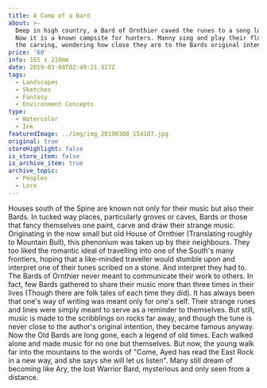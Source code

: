 ```yaml
---
title: A Camp of a Bard
about: >-
  Deep in high country, a Bard of Ornthier caved the runes to a song long ago.
  Now it is a known campsite for hunters. Manny sing and play their flutes to
  the carving, wondering how close they are to the Bards original intention.
price: '60'
info: 165 x 210mm
date: 2019-03-08T02:49:21.927Z
tags:
  - Landscapes
  - Sketches
  - Fantasy
  - Environment Concepts
type:
  - Watercolor
  - Ink
featuredImage: ../img/img_20190308_154107.jpg
original: true
storeHighlight: false
is_store_item: false
is_archive_item: true
archive_topic:
  - Peoples
  - Lore
---
```

Houses south of the Spine are known not only for their music but also their Bards. In tucked way places, particularly groves or caves, Bards or those that fancy themselves one paint, carve and draw their strange music. Originating in the now small but old House of Ornthier (Translating roughly to Mountain Bull), this phenonium was taken up by their neighbours. They too liked the romantic ideal of travelling into one of the South's many frontiers, hoping that a like-minded traveller would stumble upon and interpret one of their tunes scribed on a stone. And interpret they had to. The Bards of Ornthier never meant to communicate their work to others. In fact, few Bards gathered to share their music more than three times in their lives (Though there are folk tales of each time they did). It has always been that one's way of writing was meant only for one's self. Their strange runes and lines were simply meant to serve as a reminder to themselves. But still, music is made to the scribblings on rocks far away, and though the tune is never close to the author's original intention, they became famous anyway. Now the Old Bards are long gone, each a legend of old times. Each walked alone and made music for no one but themselves. But now, the young walk far into the mountains to the words of "Come, Ayed has read the East Rock in a new way, and she says she will let us listen". Many still dream of becoming like Ary, the lost Warrior Bard, mysterious and only seen from a distance.
